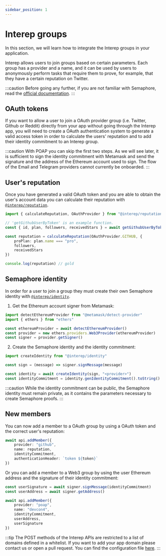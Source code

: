 ```yaml
---
sidebar_position: 1
---
```


# Interep groups

In this section, we will learn how to integrate the Interep groups in your application.

Interep allows users to join groups based on certain parameters. Each group has a provider and a name, and it can be used by users to anonymously perform tasks that require them to prove, for example, that they have a certain reputation on Twitter.

:::caution
Before going any further, if you are not familiar with Semaphore, read the [official documentation](https://semaphore.appliedzkp.org).
:::

## OAuth tokens

If you want to allow a user to join a OAuth provider group (i.e. Twitter, Github or Reddit) directly from your app without going through the Interep app, you will need to create a OAuth authentication system to generate a valid access token in order to calculate the users' reputation and to add their identity commitment to an Interep group.

:::caution
 With POAP you can skip the first two steps. As we will see later, it is sufficient to sign the identity commitment with Metamask and send the signature and the address of the Ethereum account used to sign. The flow of the Email and Telegram providers cannot currently be onboarded.
:::

## User's reputation

Once you have generated a valid OAuth token and you are able to obtain the user's account data you can calculate their reputation with [`@interep/reputation`](https://github.com/interep-project/interep.js/tree/main/packages/reputation).

```typescript
import { calculateReputation, OAuthProvider } from "@interep/reputation"

// 'getGithubUserByToken' is an example function.
const { id, plan, followers, receivedStars } = await getGithubUserByToken(token)

const reputation = calculateReputation(OAuthProvider.GITHUB, {
    proPlan: plan.name === "pro",
    followers,
    receivedStars
})

console.log(reputation) // gold
```

## Semaphore identity

In order for a user to join a group they must create their own Semaphore identity with [`@interep/identity`](https://github.com/interep-project/interep.js/tree/main/packages/identity).

1. Get the Ethereum account signer from Metamask:

```typescript
import detectEthereumProvider from "@metamask/detect-provider"
import { ethers } from "ethers"

const ethereumProvider = await detectEthereumProvider()
const provider = new ethers.providers.Web3Provider(ethereumProvider)
const signer = provider.getSigner()
```

2. Create the Semaphore identity and the identity commitment:

```typescript
import createIdentity from "@interep/identity"

const sign = (message) => signer.signMessage(message)

const identity = await createIdentity(sign, "<provider>")
const identityCommitment = identity.genIdentityCommitment().toString()
```

:::caution
While the identity commitment can be public, the Semaphore identity must remain private, as it contains the parameters necessary to create Semaphore proofs.
:::

## New members

You can now add a member to a OAuth group by using a OAuth token and the correct user's reputation:

```typescript
await api.addMember({
    provider: "github",
    name: reputation,
    identityCommitment,
    authenticationHeader: `token ${token}`
})
```

Or you can add a member to a Web3 group by using the user Ethereum address and the signature of their identity commitment:

```typescript
const userSignature = await signer.signMessage(identityCommitment)
const userAddress = await signer.getAddress()

await api.addMember({
    provider: "poap",
    name: "devcon4",
    identityCommitment,
    userAddress,
    userSignature
})
```

:::tip
The POST methods of the Interep APIs are restricted to a list of domains defined in a whitelist. If you want to add your app domain please contact us or open a pull request. You can find the configuration file [here](https://github.com/interep-project/reputation-service/blob/main/src/config.ts).
:::
